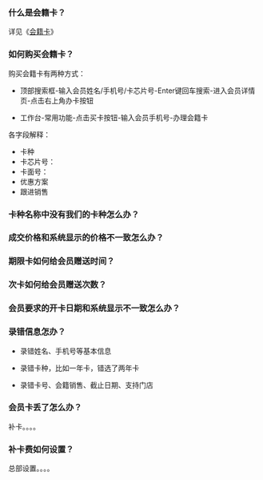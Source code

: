 ### 什么是会籍卡？

详见《[会籍卡](https://alanfit.github.io/AlanHelpDoc/阿懒工作室版本/基本概念/会籍卡)》

### 如何购买会籍卡？

购买会籍卡有两种方式：

- 顶部搜索框-输入会员姓名/手机号/卡芯片号-Enter键回车搜索-进入会员详情页-点击右上角办卡按钮

- 工作台-常用功能-点击买卡按钮-输入会员手机号-办理会籍卡

各字段解释：

- 卡种
- 卡芯片号：
- 卡面号：
- 优惠方案
- 跟进销售

### 卡种名称中没有我们的卡种怎么办？

### 成交价格和系统显示的价格不一致怎么办？

### 期限卡如何给会员赠送时间？

### 次卡如何给会员赠送次数？

### 会员要求的开卡日期和系统显示不一致怎么办？

### 录错信息怎办？
- 录错姓名、手机号等基本信息
  
- 录错卡种，比如一年卡，错选了两年卡
  
- 录错卡号、会籍销售、截止日期、支持门店
  
### 会员卡丢了怎么办？

补卡。。。。

### 补卡费如何设置？

总部设置。。。。

